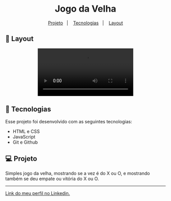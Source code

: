 <h1 align="center"> Jogo da Velha </h1>

<p align="center">
  <a href="#-projeto">Projeto</a>&nbsp;&nbsp;&nbsp;|&nbsp;&nbsp;&nbsp;
  <a href="#-tecnologias">Tecnologias</a>&nbsp;&nbsp;&nbsp;|&nbsp;&nbsp;&nbsp;
  <a href="#-layout">Layout</a>
</p>

## 🔖 Layout

<p align="center">
  <video src="https://user-images.githubusercontent.com/111329429/197370353-ea9cb06b-e8c0-43f0-814e-3c1e71a66203.mp4">
</p>

## 🚀 Tecnologias

Esse projeto foi desenvolvido com as seguintes tecnologias:

- HTML e CSS
- JavaScript
- Git e Github

## 💻 Projeto

Simples jogo da velha, mostrando se a vez é do X ou O, e mostrando também se deu empate ou vitória do X ou O.

---

[Link do meu perfil no Linkedin.](https://www.linkedin.com/in/felipe-moises-4a1b58248/) 
